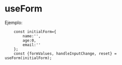# useForm

Ejemplo:

```
    const initialForm={
        name:'',
        age:0,
        email:''
    };
    const {formValues, handleInputChange, reset} = useForm(initialForm);
```